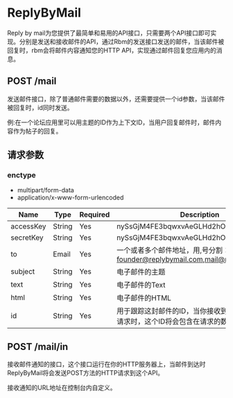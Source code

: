 # ReplyByMail

Reply by mail为您提供了最简单和易用的API接口，只需要两个API接口即可实现。分别是发送和接收邮件的API，通过Rbm的发送接口发送的邮件，当该邮件被回复时，rbm会将邮件内容通知您的HTTP API，实现通过邮件回复您应用内的消息。

## POST /mail

发送邮件接口，除了普通邮件需要的数据以外，还需要提供一个id参数，当该邮件被回复时，id同时发送。

例:在一个论坛应用里可以用主题的ID作为上下文ID，当用户回复邮件时，邮件内容作为帖子的回复。

## 请求参数

### enctype
- multipart/form-data
- application/x-www-form-urlencoded

Name |  Type  | Required | Description
-----|--------|----------|-------------
accessKey|String|Yes|nySsGjM4FE3bqwxvAeGLHd2hOrTnKxip8oYqcewt
secretKey|String|Yes|nySsGjM4FE3bqwxvAeGLHd2hOrTnKxip8oYqcewt
to|Email|Yes|一个或者多个邮件地址，用,号分割：founder@replybymail.com,mail@replybymail.com
subject|String|Yes|电子邮件的主题
text|String|Yes|电子邮件的Text
html|String|Yes|电子邮件的HTML
id|String|Yes|用于跟踪这封邮件的ID，当你接收到邮件到达的通知请求时，这个ID将会包含在请求的数据里面

## POST /mail/in

接收邮件通知的接口，这个接口运行在你的HTTP服务器上，当邮件到达时ReplyByMail将会发送POST方法的HTTP请求到这个API。

接收通知的URL地址在控制台内自定义。
